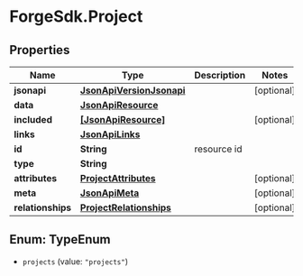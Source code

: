 # ForgeSdk.Project

## Properties
Name | Type | Description | Notes
------------ | ------------- | ------------- | -------------
**jsonapi** | [**JsonApiVersionJsonapi**](JsonApiVersionJsonapi.md) |  | [optional] 
**data** | [**JsonApiResource**](JsonApiResource.md) |  | 
**included** | [**[JsonApiResource]**](JsonApiResource.md) |  | [optional] 
**links** | [**JsonApiLinks**](JsonApiLinks.md) |  | 
**id** | **String** | resource id | 
**type** | **String** |  | 
**attributes** | [**ProjectAttributes**](ProjectAttributes.md) |  | [optional] 
**meta** | [**JsonApiMeta**](JsonApiMeta.md) |  | [optional] 
**relationships** | [**ProjectRelationships**](ProjectRelationships.md) |  | [optional] 


<a name="TypeEnum"></a>
## Enum: TypeEnum


* `projects` (value: `"projects"`)




